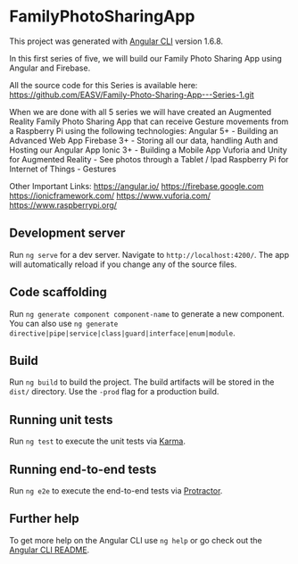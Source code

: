 # FamilyPhotoSharingApp

This project was generated with [Angular CLI](https://github.com/angular/angular-cli) version 1.6.8.

In this first series of five, we will build our Family Photo Sharing App using Angular and Firebase. 

All the source code for this Series is available here:
https://github.com/EASV/Family-Photo-Sharing-App---Series-1.git

When we are done with all 5 series we will have created an Augmented Reality Family Photo Sharing App that can receive Gesture movements from a Raspberry Pi using the following technologies:
Angular 5+ - Building an Advanced Web App
Firebase 3+ - Storing all our data, handling Auth and Hosting our Angular App
Ionic 3+ - Building a Mobile App
Vuforia and Unity for Augmented Reality - See photos through a Tablet / Ipad
Raspberry Pi for Internet of Things - Gestures

Other Important Links:
https://angular.io/
https://firebase.google.com
https://ionicframework.com/
https://www.vuforia.com/
https://www.raspberrypi.org/

## Development server

Run `ng serve` for a dev server. Navigate to `http://localhost:4200/`. The app will automatically reload if you change any of the source files.

## Code scaffolding

Run `ng generate component component-name` to generate a new component. You can also use `ng generate directive|pipe|service|class|guard|interface|enum|module`.

## Build

Run `ng build` to build the project. The build artifacts will be stored in the `dist/` directory. Use the `-prod` flag for a production build.

## Running unit tests

Run `ng test` to execute the unit tests via [Karma](https://karma-runner.github.io).

## Running end-to-end tests

Run `ng e2e` to execute the end-to-end tests via [Protractor](http://www.protractortest.org/).

## Further help

To get more help on the Angular CLI use `ng help` or go check out the [Angular CLI README](https://github.com/angular/angular-cli/blob/master/README.md).

